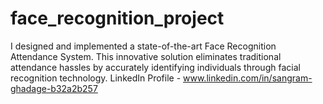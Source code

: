 # face_recognition_project
I designed and implemented a state-of-the-art Face Recognition Attendance System. This innovative solution eliminates traditional attendance hassles by accurately identifying individuals through facial recognition technology.
LinkedIn Profile - www.linkedin.com/in/sangram-ghadage-b32a2b257
